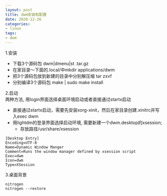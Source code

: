 ```yaml
---
layout: post
title: dwm安装和配置
date: 2020-12-26
categories:
- linux
tags:
- dwm
---
```

1.安装<br>
* 下载3个源码包 dwm\|dmenu\|st .tar.gz
* 在家目录～下面的.local/中mkdir applications/dwm
* 把3个源码包放到新建的目录中分别解压缩 tar zxvf
* 分别编译3个源码包 make \| sudo make install

2.启动<br>
两种方法, 用login界面选择桌面环境启动或者直接通过startx启动<br>

* 直接通过startx启动，需要先安装xorg-xinit，然后在家目录创建.xinitrc并写入exec dwm
* 用lightdm的登录界面选择启动环境, 需要新建一个dwm.desktop的xsession;
	* 存放路径/usr/share/xsession

```
[Desktop Entry]
Encoding=UTF-8
Name=Dynamic Window Manger
Comment=Runs the window manager defined by xsession script
Exec=dwm
Icon=dwm
Type=XSession
```
3.桌面背景<br>
```
nitrogen 
nitrogen --restore
```
